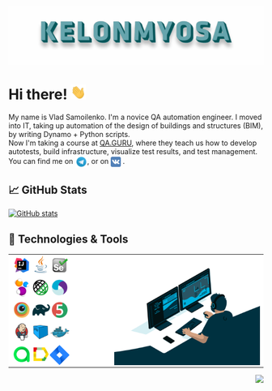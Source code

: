 <img align="center" title="Header" alt="KELONMYOSA" src="assets/Header.gif" />

# Hi there! <img src="assets/wave.gif" width="30px">

My name is Vlad Samoilenko. I'm a novice QA automation engineer. I moved into IT, taking up automation of the design of
buildings and structures (BIM), by writing Dynamo + Python scripts.   
Now I'm taking a course at [QA.GURU](https://qa.guru), where they teach us how to develop autotests, build
infrastructure, visualize test results, and test management.  
You can find me on [<img src="assets/Telegram.svg" height="24px" align="center">](https://t.me/KELONMYOSA), or
on [<img src="https://github.com/KELONMYOSA/KELONMYOSA/blob/main/assets/vk.svg" height="20px" align="center">](https://vk.com/kelonmyosa)
.

## &#x1f4c8; GitHub Stats

[![GitHub stats](https://github-readme-stats.vercel.app/api?username=KELONMYOSA&show_icons=true&theme=vue)](https://github.com/anuraghazra/github-readme-stats)

## 🔧 Technologies & Tools

<table border=0 bgcolor=white>
    <tr>
        <td>
            <img width="20%" align="left" title="IntelliJ IDEA" src="assets/Intelij_IDEA.svg">
            <img width="20%" align="left" title="Java" src="assets/Java.svg">
            <img width="20%" align="left" title="Selenium" src="assets/Selenium.svg">
        </td>
        <td rowspan="5" width="60%">
            <img align="right" alt="GIF" src="assets/code.gif">
        </td>
    </tr>
    <tr>
        <td>
            <img width="20%" align="left" title="Selenide" src="assets/selenide-logo.svg ">
            <img width="20%" align="left" title="Rest-Assured" src="assets/RESTAssured.svg">
            <img width="20%" align="left" title="Appium" src="assets/Appium.svg">
        </td>
    </tr>
    <tr>
        <td>
            <img width="20%" align="left" title="Browserstack" src="assets/Browserstack.svg">
            <img width="20%" align="left" title="Gradle" src="assets/Gradle.svg">
            <img width="20%" align="left" title="JUnit5" src="assets/junit5.svg">              
        </td>
    </tr>
    <tr>
        <td>
            <img width="20%" align="left" title="Jenkins" src="assets/Jenkins.svg">
            <img width="20%" align="left" title="Selenoid" src="assets/selenoid.svg">
            <img width="20%" align="left" title="Docker" src="assets/Docker.svg">
        </td>
    </tr>
    <tr>
        <td>
            <img width="20%" align="left" title="Allure TestOps" src="assets/allureTestOPS.svg">
            <img width="20%" align="left" title="Allure Report" src="assets/allureReport.svg">
            <img width="20%" align="left" title="Jira" src="assets/Jira.svg">          
        </td>
    </tr>
</table>
<img align="right" src="https://komarev.com/ghpvc/?username=KELONMYOSA&color=003140">